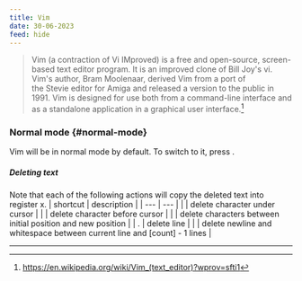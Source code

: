 ```yaml
---
title: Vim
date: 30-06-2023
feed: hide
---
```


> Vim (a contraction of Vi IMproved) is a free and open-source, screen-based text editor program. It is an improved clone of Bill Joy's vi. Vim's author, Bram Moolenaar, derived Vim from a port of the Stevie editor for Amiga and released a version to the public in 1991. Vim is designed for use both from a command-line interface and as a standalone application in a graphical user interface.[^1]

### Normal mode {#normal-mode}
Vim will be in normal mode by default. To switch to it, press . 

##### Deleting text
Note that each of the following actions will copy the deleted text into register x.
| shortcut    | description                                                              |
| ---         | ---                                                                      |
|          | delete character under cursor                                            |
|          | delete character before cursor                                           |
|  | delete characters between initial position and new position              |
| .        | delete line                                                              |
|   | delete newline and whitespace between current line and [count] - 1 lines |


---

[^1]: https://en.wikipedia.org/wiki/Vim_(text_editor)?wprov=sfti1

